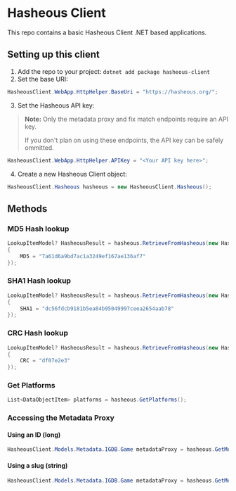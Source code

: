 # Hasheous Client

This repo contains a basic Hasheous Client .NET based applications.

## Setting up this client
1. Add the repo to your project: `dotnet add package hasheous-client`
2. Set the base URI:
```c#
HasheousClient.WebApp.HttpHelper.BaseUri = "https://hasheous.org/";
```
3. Set the Hasheous API key:
> **Note:** Only the metadata proxy and fix match endpoints require an API key.
>
> If you don't plan on using these endpoints, the API key can be safely ommitted.
```c#
HasheousClient.WebApp.HttpHelper.APIKey = "<Your API key here>";
```
4. Create a new Hasheous Client object:
```c#
HasheousClient.Hasheous hasheous = new HasheousClient.Hasheous();
```

## Methods
### MD5 Hash lookup
```c#
LookupItemModel? HasheousResult = hasheous.RetrieveFromHasheous(new HashLookupModel
{
    MD5 = "7a61d6a9bd7ac1a3249ef167ae136af7"
});
```

### SHA1 Hash lookup
```c#
LookupItemModel? HasheousResult = hasheous.RetrieveFromHasheous(new HashLookupModel
{
    SHA1 = "dc56fdcb9181b5ea04b95049997ceea2654aab78"
});
```

### CRC Hash lookup
```c#
LookupItemModel? HasheousResult = hasheous.RetrieveFromHasheous(new HashLookupModel
{
    CRC = "df07e2e3"
});
```

### Get Platforms
```c#
List<DataObjectItem> platforms = hasheous.GetPlatforms();
```

### Accessing the Metadata Proxy
#### Using an ID (long)
```c#
HasheousClient.Models.Metadata.IGDB.Game metadataProxy = hasheous.GetMetadataProxy<HasheousClient.Models.Metadata.IGDB.Game>(HasheousClient.Hasheous.MetadataProvider.IGDB, 3192);
```

#### Using a slug (string)
```c#
HasheousClient.Models.Metadata.IGDB.Game metadataProxy = hasheous.GetMetadataProxy<HasheousClient.Models.Metadata.IGDB.Game>(HasheousClient.Hasheous.MetadataProvider.IGDB, "sonic-the-hedgehog");
```